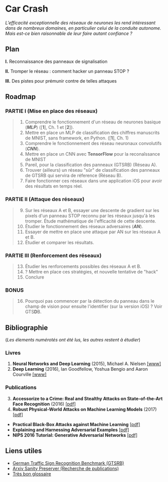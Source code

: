 # Car Crash


*L’efficacité exceptionnelle des réseaux de neurones les rend intéressant dans de nombreux domaines, en particulier celui de la conduite autonome. Mais est-ce bien raisonnable de leur faire autant confiance ?*


## Plan

**I.** Reconnaissance des panneaux de signalisation

**II.** Tromper le réseau : comment hacker un panneau STOP ?

**III.** Des pistes pour prémunir contre de telles attaques


## Roadmap

### PARTIE I (Mise en place des réseaux)
> 1. Comprendre le fonctionnement d'un réseau de neurones basique (***MLP***) ([**1**], Ch. 1 et [**2**]).
> 2. Mettre en place un MLP de classification des chiffres manuscrits de MNIST, sans framework, en Python. ([**1**], Ch. 1)
> 3. Comprendre le fonctionnement des réseau neuronaux convolutifs (***CNN***).
> 4. Mettre en place un CNN avec **TensorFlow** pour la reconaîssance de MNIST
> 5. Pareil, pour la classification des panneaux (GTSRB) (Réseau A).
> 7. Trouver (ailleurs) un réseau "sûr" de classification des panneaux de GTSRB qui servira de réference (Réseau B).
> 8. Faire fonctionner ces réseaux dans une application iOS pour avoir des résultats en temps réel.

### PARTIE II (Attaque des réseaux)
> 9. Sur les réseaux A et B, essayer une descente de gradient sur les pixels d'un panneau STOP reconnu par les réseaux jusqu'à les tromper. Étude mathématique de l'efficacité de cette descente.
> 10. Étudier le fonctionnement des réseaux adversaires (***AN***).
> 11. Essayer de mettre en place une attaque par AN sur les réseaux A et B.
> 13. Étudier et comparer les résultats.

### PARTIE III (Renforcement des réseaux)
> 13. Étudier les renforcements possibles des réseaux A et B.
> 14. ? Mettre en place ces stratégies, et nouvelle tentative de "hack"
> 15. Conclure

### BONUS
> 16. Pourquoi pas commencer par la détection du panneau dans le champ de vision pour ensuite l'identifier (sur la version iOS) ? Voir GTS**D**B.


## Bibliographie

(*Les élements numérotés ont été lus, les autres restent à étudier*)

### Livres

1. **Neural Networks and Deep Learning** (2015), Michael A. Nielsen [[www]](http://neuralnetworksanddeeplearning.com)
2. **Deep Learning** (2016), Ian Goodfellow, Yoshua Bengio and Aaron Courville [[www]](http://www.deeplearningbook.org)

### Publications

3. **Accessorize to a Crime: Real and Stealthy Attacks on State-of-the-Art Face Recognition** (2016) [[pdf]](https://www.cs.cmu.edu/~sbhagava/papers/face-rec-ccs16.pdf)
4. **Robust Physical-World Attacks on Machine Learning Models** (2017) [[pdf]](https://arxiv.org/pdf/1707.08945.pdf)
- **Practical Black-Box Attacks against Machine Learning** [[pdf]](https://arxiv.org/pdf/1602.02697v4.pdf)
- **Explaining and Harnessing Adversarial Examples** [[pdf]](https://arxiv.org/pdf/1412.6572.pdf)
- **NIPS 2016 Tutorial: Generative Adversarial Networks** [[pdf]](https://arxiv.org/pdf/1701.00160v4.pdf)


## Liens utiles

- [German Traffic Sign Recognition Benchmark (GTSRB)](http://benchmark.ini.rub.de/?section=gtsrb)
- [Arxiv Sanity Preserver (Recherche de publications)](http://www.arxiv-sanity.com)
- [Très bon glossaire](http://www.wildml.com/deep-learning-glossary/)

